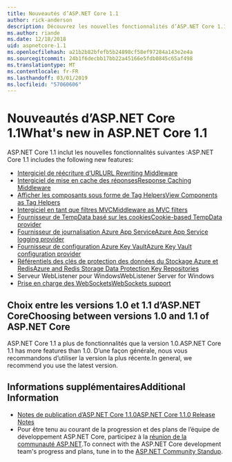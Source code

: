 ```yaml
---
title: Nouveautés d’ASP.NET Core 1.1
author: rick-anderson
description: Découvrez les nouvelles fonctionnalités d’ASP.NET Core 1.1.
ms.author: riande
ms.date: 12/18/2018
uid: aspnetcore-1.1
ms.openlocfilehash: a21b2b82bfefb5b24898cf58ef97284a143e2e4a
ms.sourcegitcommit: 24b1f6decbb17bb22a45166e5fdb0845c65af498
ms.translationtype: MT
ms.contentlocale: fr-FR
ms.lasthandoff: 03/01/2019
ms.locfileid: "57060606"
---
```

# <a name="whats-new-in-aspnet-core-11"></a><span data-ttu-id="15af4-103">Nouveautés d’ASP.NET Core 1.1</span><span class="sxs-lookup"><span data-stu-id="15af4-103">What's new in ASP.NET Core 1.1</span></span>

<span data-ttu-id="15af4-104">ASP.NET Core 1.1 inclut les nouvelles fonctionnalités suivantes :</span><span class="sxs-lookup"><span data-stu-id="15af4-104">ASP.NET Core 1.1 includes the following new features:</span></span>

- [<span data-ttu-id="15af4-105">Intergiciel de réécriture d’URL</span><span class="sxs-lookup"><span data-stu-id="15af4-105">URL Rewriting Middleware</span></span>](xref:fundamentals/url-rewriting)
- [<span data-ttu-id="15af4-106">Intergiciel de mise en cache des réponses</span><span class="sxs-lookup"><span data-stu-id="15af4-106">Response Caching Middleware</span></span>](xref:performance/caching/middleware)
- [<span data-ttu-id="15af4-107">Afficher les composants sous forme de Tag Helpers</span><span class="sxs-lookup"><span data-stu-id="15af4-107">View Components as Tag Helpers</span></span>](xref:mvc/views/view-components#invoking-a-view-component-as-a-tag-helper)
- [<span data-ttu-id="15af4-108">Intergiciel en tant que filtres MVC</span><span class="sxs-lookup"><span data-stu-id="15af4-108">Middleware as MVC filters</span></span>](xref:mvc/controllers/filters#using-middleware-in-the-filter-pipeline)
- [<span data-ttu-id="15af4-109">Fournisseur de TempData basé sur les cookies</span><span class="sxs-lookup"><span data-stu-id="15af4-109">Cookie-based TempData provider</span></span>](xref:fundamentals/app-state#tempdata)
- [<span data-ttu-id="15af4-110">Fournisseur de journalisation Azure App Service</span><span class="sxs-lookup"><span data-stu-id="15af4-110">Azure App Service logging provider</span></span>](xref:fundamentals/logging/index#azure-app-service-provider)
- [<span data-ttu-id="15af4-111">Fournisseur de configuration Azure Key Vault</span><span class="sxs-lookup"><span data-stu-id="15af4-111">Azure Key Vault configuration provider</span></span>](xref:security/key-vault-configuration)
- [<span data-ttu-id="15af4-112">Référentiels des clés de protection des données du Stockage Azure et Redis</span><span class="sxs-lookup"><span data-stu-id="15af4-112">Azure and Redis Storage Data Protection Key Repositories</span></span>](xref:security/data-protection/implementation/key-storage-providers#azure-and-redis)
- <span data-ttu-id="15af4-113">Serveur WebListener pour Windows</span><span class="sxs-lookup"><span data-stu-id="15af4-113">WebListener Server for Windows</span></span>
- [<span data-ttu-id="15af4-114">Prise en charge des WebSockets</span><span class="sxs-lookup"><span data-stu-id="15af4-114">WebSockets support</span></span>](xref:fundamentals/websockets)

## <a name="choosing-between-versions-10-and-11-of-aspnet-core"></a><span data-ttu-id="15af4-115">Choix entre les versions 1.0 et 1.1 d’ASP.NET Core</span><span class="sxs-lookup"><span data-stu-id="15af4-115">Choosing between versions 1.0 and 1.1 of ASP.NET Core</span></span>

<span data-ttu-id="15af4-116">ASP.NET Core 1.1 a plus de fonctionnalités que la version 1.0.</span><span class="sxs-lookup"><span data-stu-id="15af4-116">ASP.NET Core 1.1 has more features than 1.0.</span></span> <span data-ttu-id="15af4-117">D’une façon générale, nous vous recommandons d’utiliser la version la plus récente.</span><span class="sxs-lookup"><span data-stu-id="15af4-117">In general, we recommend you use the latest version.</span></span>

## <a name="additional-information"></a><span data-ttu-id="15af4-118">Informations supplémentaires</span><span class="sxs-lookup"><span data-stu-id="15af4-118">Additional Information</span></span>

- [<span data-ttu-id="15af4-119">Notes de publication d’ASP.NET Core 1.1.0</span><span class="sxs-lookup"><span data-stu-id="15af4-119">ASP.NET Core 1.1.0 Release Notes</span></span>](https://github.com/aspnet/Home/releases/tag/1.1.0)
- <span data-ttu-id="15af4-120">Pour être tenu au courant de la progression et des plans de l’équipe de développement ASP.NET Core, participez à la [réunion de la communauté ASP.NET](https://live.asp.net/).</span><span class="sxs-lookup"><span data-stu-id="15af4-120">To connect with the ASP.NET Core development team's progress and plans, tune in to the [ASP.NET Community Standup](https://live.asp.net/).</span></span>
